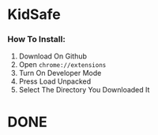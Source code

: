 # KidSafe

### How To Install:

1. Download On Github
1. Open `chrome://extensions`
1. Turn On Developer Mode
1. Press Load Unpacked
1. Select The Directory You Downloaded It
# DONE
